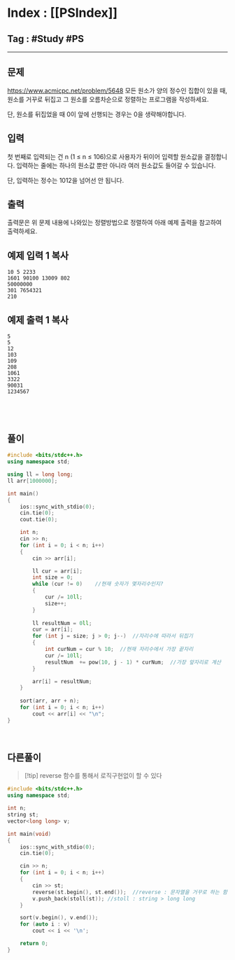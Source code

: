 # Index : [[PSIndex]]
## Tag : #Study #PS
---

## 문제
https://www.acmicpc.net/problem/5648
모든 원소가 양의 정수인 집합이 있을 때, 원소를 거꾸로 뒤집고 그 원소를 오름차순으로 정렬하는 프로그램을 작성하세요.

단, 원소를 뒤집었을 때 0이 앞에 선행되는 경우는 0을 생략해야합니다.

## 입력

첫 번째로 입력되는 건 n (1 ≤ n ≤ 106)으로 사용자가 뒤이어 입력할 원소값을 결정합니다. 입력하는 줄에는 하나의 원소값 뿐만 아니라 여러 원소값도 들어갈 수 있습니다.

단, 입력하는 정수는 1012을 넘어선 안 됩니다.

## 출력

출력문은 위 문제 내용에 나와있는 정렬방법으로 정렬하여 아래 예제 출력을 참고하여 출력하세요.

## 예제 입력 1 복사

```
10 5 2233
1601 90100 13009 802
50000000
301 7654321
210
```

## 예제 출력 1 복사

```
5
5
12
103
109
208
1061
3322
90031
1234567
```
   
---
## 풀이
```cpp
#include <bits/stdc++.h>
using namespace std;

using ll = long long;
ll arr[1000000];

int main()
{
	ios::sync_with_stdio(0);
	cin.tie(0); 
	cout.tie(0);

	int n;
	cin >> n;
	for (int i = 0; i < n; i++)
	{
		cin >> arr[i];

		ll cur = arr[i];
		int size = 0;
		while (cur != 0)	//현재 숫자가 몇자리수인지?
		{
			cur /= 10ll;
			size++;
		}
		
		ll resultNum = 0ll;
		cur = arr[i];
		for (int j = size; j > 0; j--)	//자리수에 따라서 뒤집기
		{
			int curNum = cur % 10;	//현재 자리수에서 가장 끝자리
			cur /= 10ll;
			resultNum  += pow(10, j - 1) * curNum;	//가장 앞자리로 계산
		}

		arr[i] = resultNum;
	}
	
	sort(arr, arr + n);
	for (int i = 0; i < n; i++)
		cout << arr[i] << "\n";
}
```
   
## 다른풀이
> [!tip] reverse 함수를 통해서 로직구현없이 할 수 있다
```cpp
#include <bits/stdc++.h>
using namespace std;

int n;
string st;
vector<long long> v;

int main(void)
{
	ios::sync_with_stdio(0);
	cin.tie(0);

	cin >> n;
	for (int i = 0; i < n; i++)
	{
		cin >> st;
		reverse(st.begin(), st.end());	//reverse : 문자열을 거꾸로 하는 함수
		v.push_back(stoll(st));	//stoll : string > long long
	}

	sort(v.begin(), v.end());
	for (auto i : v)
		cout << i << '\n';

	return 0;
}
```
